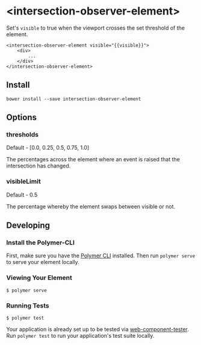 # \<intersection-observer-element\>

Set's `visible` to true when the viewport crosses the set threshold of the element.

```
<intersection-observer-element visible="{{visible}}">
    <div>  
        ...
    </div>
</intersection-observer-element>
```
## Install

```
bower install --save intersection-observer-element
```

## Options

### thresholds

Default - [0.0, 0.25, 0.5, 0.75, 1.0]

The percentages across the element where an event is raised that the intersection has changed.

### visibleLimit

Default - 0.5

The percentage whereby the element swaps between visible or not.

## Developing

### Install the Polymer-CLI

First, make sure you have the [Polymer CLI](https://www.npmjs.com/package/polymer-cli) installed. Then run `polymer serve` to serve your element locally.

### Viewing Your Element

```
$ polymer serve
```

### Running Tests

```
$ polymer test
```

Your application is already set up to be tested via [web-component-tester](https://github.com/Polymer/web-component-tester). Run `polymer test` to run your application's test suite locally.
